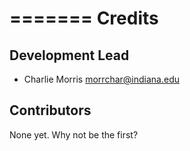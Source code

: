 =======
Credits
=======

Development Lead
----------------

* Charlie Morris <morrchar@indiana.edu>


Contributors
------------

None yet. Why not be the first?
